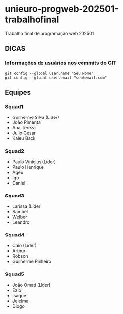 # unieuro-progweb-202501-trabalhofinal
Trabalho final de programação web 202501

## DICAS

### Informações de usuários nos commits do GIT
```
git config --global user.name "Seu Nome"
git config --global user.email "seu@email.com"
```
## Equipes

### Squad1
* Guilherme Silva (Líder)
* João Pimenta
* Ana Tereza
* Julio Cesar
* Kaleu Back

### Squad2
* Paulo Vinícius (Líder)
* Paulo Henrique
* Ageu
* Igo
* Daniel

### Squad3
* Larissa (Líder)
* Samuel
* Welber
* Leandro

### Squad4
* Caio (Líder)
* Arthur
* Robson
* Guilherme Pinheiro

### Squad5
* João Omati (Líder)
* Ézio
* Isaque
* Jeielma
* Diogo
